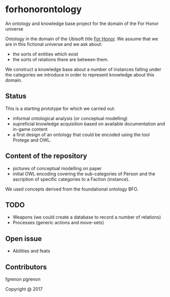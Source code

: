 # forhonorontology
An ontology and knowledge base project for the domain of the For Honor universe

Ontology in the domain of the Ubisoft title [For Honor](https://www.ubisoft.com/en-GB/game/for-honor/). We assume that we are in this fictional universe and we ask about:

- the sorts of entities which exist
- the sorts of relations there are between them. 

We construct a knowledge base about a number of instances falling under the categories we introduce in order to represent knowledge about this domain. 

## Status 

This is a starting prototype for which we carried out:

- informal ontological analysis (or conceptual modelling) 
- supreficial knowledge acquisition based on available documentation and in-game content
- a first design of an ontology that could be encoded using the tool Protege and OWL. 

## Content of the repository 

- pictures of conceptual modelling on paper 
- initial OWL encoding covering the sub-categories of Person and the ascription of specific categories to a Faction (instance).

We used concepts derived from the foundational ontology BFO. 

## TODO 

- Weapons (we could create a database to record a number of relations) 
- Processes (generic actions and move-sets) 

## Open issue 

- Abilities and feats 

## Contributors

fgrenon 
pgrenon

Copyright @ 2017 



